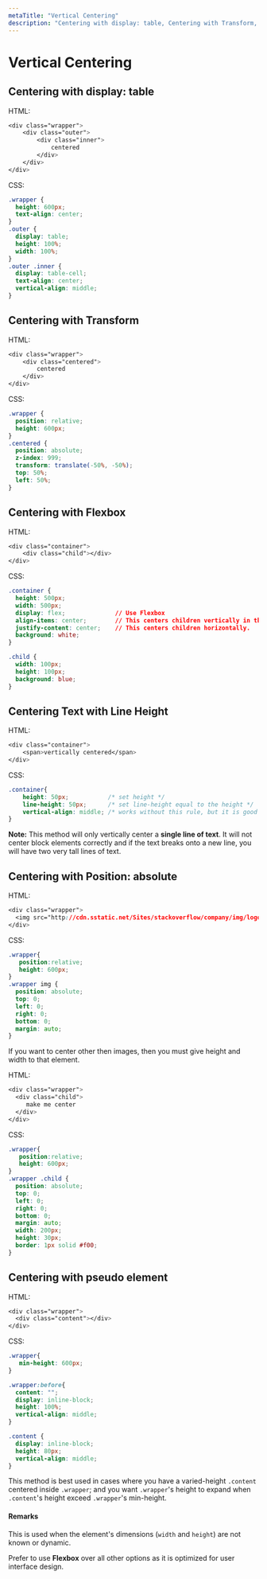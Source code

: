 ```yaml
---
metaTitle: "Vertical Centering"
description: "Centering with display: table, Centering with Transform, Centering with Flexbox, Centering Text with Line Height, Centering with Position: absolute, Centering with pseudo element"
---
```


# Vertical Centering




## Centering with display: table


HTML:

```css
<div class="wrapper">
    <div class="outer">
        <div class="inner">
            centered
        </div>
    </div>
</div>

```

CSS:

```css
.wrapper {
  height: 600px;
  text-align: center;
}
.outer {
  display: table;
  height: 100%;
  width: 100%;
}
.outer .inner {
  display: table-cell;
  text-align: center;
  vertical-align: middle;
}

```



## Centering with Transform


HTML:

```css
<div class="wrapper">
    <div class="centered">
        centered
    </div>
</div>

```

CSS:

```css
.wrapper {
  position: relative;
  height: 600px;
}
.centered {
  position: absolute;
  z-index: 999;
  transform: translate(-50%, -50%);
  top: 50%;
  left: 50%;
}

```



## Centering with Flexbox


HTML:

```css
<div class="container">
    <div class="child"></div>
</div>

```

CSS:

```css
.container {
  height: 500px;
  width: 500px;
  display: flex;              // Use Flexbox
  align-items: center;        // This centers children vertically in the parent.
  justify-content: center;    // This centers children horizontally.
  background: white;
}

.child {
  width: 100px;              
  height: 100px;
  background: blue;
}

```



## Centering Text with Line Height


HTML:

```css
<div class="container">
    <span>vertically centered</span>
</div>

```

CSS:

```css
.container{
    height: 50px;           /* set height */
    line-height: 50px;      /* set line-height equal to the height */
    vertical-align: middle; /* works without this rule, but it is good having it explicitly set */ 
}

```

**Note:** This method will only vertically center a **single line of text**. It will not center block elements correctly and if the text breaks onto a new line, you will have two very tall lines of text.



## Centering with Position: absolute


HTML:

```css
<div class="wrapper">
  <img src="http://cdn.sstatic.net/Sites/stackoverflow/company/img/logos/so/so-icon.png?v=c78bd457575a">
</div>

```

CSS:

```css
.wrapper{
   position:relative;
   height: 600px;
}
.wrapper img {
  position: absolute;
  top: 0;
  left: 0;
  right: 0;
  bottom: 0;
  margin: auto;
}

```

If you want to center other then images, then you must give height and width to that element.

HTML:

```css
<div class="wrapper">
  <div class="child">
     make me center
  </div>
</div>

```

CSS:

```css
.wrapper{
   position:relative;
   height: 600px;
}
.wrapper .child {
  position: absolute;
  top: 0;
  left: 0;
  right: 0;
  bottom: 0;
  margin: auto;
  width: 200px;
  height: 30px;
  border: 1px solid #f00;
}

```



## Centering with pseudo element


HTML:

```css
<div class="wrapper">
  <div class="content"></div>
</div>

```

CSS:

```css
.wrapper{
   min-height: 600px;
}

.wrapper:before{
  content: "";
  display: inline-block;
  height: 100%;
  vertical-align: middle;
}

.content {
  display: inline-block;
  height: 80px;
  vertical-align: middle;
}

```

This method is best used in cases where you have a varied-height `.content` centered inside `.wrapper`; and you want `.wrapper`'s height to expand when `.content`'s height exceed `.wrapper`'s min-height.



#### Remarks


This is used when the element's dimensions (`width` and `height`) are not known or dynamic.

Prefer to use **Flexbox** over all other options as it is optimized for user interface design.

